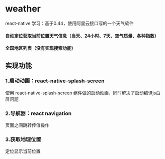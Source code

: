 # weather
react-native 学习：基于0.44，使用阿里云接口写的一个天气软件
#### 自动定位获取当前位置天气信息（当天、24小时、7天、空气质量、各种指数）
#### 全国地区列表（没有实现搜索功能）

## 实现功能 ##
### 1.启动动画：react-native-splash-screen
使用 react-native-splash-screen 组件做的启动动画，同时解决了启动编译js白屏问题

### 2.导航器：react navigation
页面之间跳转传值操作

### 3.获取地理位置
定位显示当前位置

